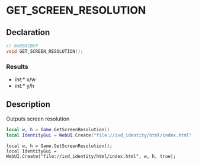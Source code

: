 # GET_SCREEN_RESOLUTION

## Declaration
```cpp
// 0xD8A1BCF
void GET_SCREEN_RESOLUTION();
```

### Results
- **int*:** x/w
- **int*:** y/h

## Description
Outputs screen resolution

```lua
local w, h = Game.GetScreenResolution()
local IdentityGui = WebUI.Create("file://ivd_identity/html/index.html", w, h, true)
```

```squirrel
local w, h = Game.GetScreenResolution();
local IdentityGui = WebUI.Create("file://ivd_identity/html/index.html", w, h, true);
```
